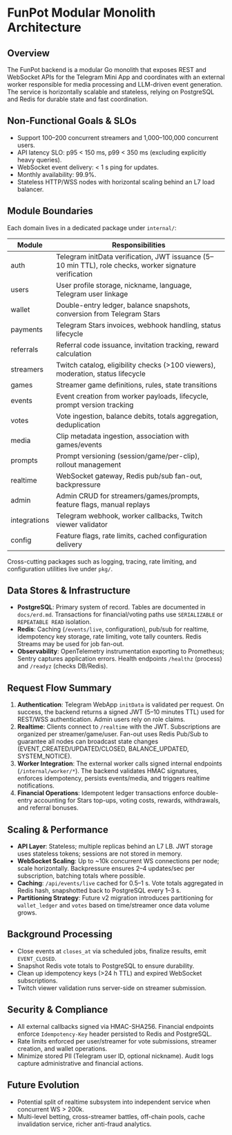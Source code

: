 # FunPot Modular Monolith Architecture

## Overview
The FunPot backend is a modular Go monolith that exposes REST and WebSocket APIs for the Telegram Mini App and coordinates with an external worker responsible for media processing and LLM-driven event generation. The service is horizontally scalable and stateless, relying on PostgreSQL and Redis for durable state and fast coordination.

## Non-Functional Goals & SLOs
- Support 100–200 concurrent streamers and 1,000–100,000 concurrent users.
- API latency SLO: p95 < 150 ms, p99 < 350 ms (excluding explicitly heavy queries).
- WebSocket event delivery: < 1 s ping for updates.
- Monthly availability: 99.9%.
- Stateless HTTP/WSS nodes with horizontal scaling behind an L7 load balancer.

## Module Boundaries
Each domain lives in a dedicated package under `internal/`:

| Module | Responsibilities |
| --- | --- |
| auth | Telegram initData verification, JWT issuance (5–10 min TTL), role checks, worker signature verification |
| users | User profile storage, nickname, language, Telegram user linkage |
| wallet | Double-entry ledger, balance snapshots, conversion from Telegram Stars |
| payments | Telegram Stars invoices, webhook handling, status lifecycle |
| referrals | Referral code issuance, invitation tracking, reward calculation |
| streamers | Twitch catalog, eligibility checks (>100 viewers), moderation, status lifecycle |
| games | Streamer game definitions, rules, state transitions |
| events | Event creation from worker payloads, lifecycle, prompt version tracking |
| votes | Vote ingestion, balance debits, totals aggregation, deduplication |
| media | Clip metadata ingestion, association with games/events |
| prompts | Prompt versioning (session/game/per-clip), rollout management |
| realtime | WebSocket gateway, Redis pub/sub fan-out, backpressure |
| admin | Admin CRUD for streamers/games/prompts, feature flags, manual replays |
| integrations | Telegram webhook, worker callbacks, Twitch viewer validator |
| config | Feature flags, rate limits, cached configuration delivery |

Cross-cutting packages such as logging, tracing, rate limiting, and configuration utilities live under `pkg/`.

## Data Stores & Infrastructure
- **PostgreSQL**: Primary system of record. Tables are documented in `docs/erd.md`. Transactions for financial/voting paths use `SERIALIZABLE` or `REPEATABLE READ` isolation.
- **Redis**: Caching (`/events/live`, configuration), pub/sub for realtime, idempotency key storage, rate limiting, vote tally counters. Redis Streams may be used for job fan-out.
- **Observability**: OpenTelemetry instrumentation exporting to Prometheus; Sentry captures application errors. Health endpoints `/healthz` (process) and `/readyz` (checks DB/Redis).

## Request Flow Summary
1. **Authentication**: Telegram WebApp `initData` is validated per request. On success, the backend returns a signed JWT (5–10 minutes TTL) used for REST/WSS authentication. Admin users rely on role claims.
2. **Realtime**: Clients connect to `/realtime` with the JWT. Subscriptions are organized per streamer/game/user. Fan-out uses Redis Pub/Sub to guarantee all nodes can broadcast state changes (EVENT_CREATED/UPDATED/CLOSED, BALANCE_UPDATED, SYSTEM_NOTICE).
3. **Worker Integration**: The external worker calls signed internal endpoints (`/internal/worker/*`). The backend validates HMAC signatures, enforces idempotency, persists events/media, and triggers realtime notifications.
4. **Financial Operations**: Idempotent ledger transactions enforce double-entry accounting for Stars top-ups, voting costs, rewards, withdrawals, and referral bonuses.

## Scaling & Performance
- **API Layer**: Stateless; multiple replicas behind an L7 LB. JWT storage uses stateless tokens; sessions are not stored in memory.
- **WebSocket Scaling**: Up to ~10k concurrent WS connections per node; scale horizontally. Backpressure ensures 2–4 updates/sec per subscription, batching totals where possible.
- **Caching**: `/api/events/live` cached for 0.5–1 s. Vote totals aggregated in Redis hash, snapshotted back to PostgreSQL every 1–3 s.
- **Partitioning Strategy**: Future v2 migration introduces partitioning for `wallet_ledger` and `votes` based on time/streamer once data volume grows.

## Background Processing
- Close events at `closes_at` via scheduled jobs, finalize results, emit `EVENT_CLOSED`.
- Snapshot Redis vote totals to PostgreSQL to ensure durability.
- Clean up idempotency keys (>24 h TTL) and expired WebSocket subscriptions.
- Twitch viewer validation runs server-side on streamer submission.

## Security & Compliance
- All external callbacks signed via HMAC-SHA256. Financial endpoints enforce `Idempotency-Key` header persisted to Redis and PostgreSQL.
- Rate limits enforced per user/streamer for vote submissions, streamer creation, and wallet operations.
- Minimize stored PII (Telegram user ID, optional nickname). Audit logs capture administrative and financial actions.

## Future Evolution
- Potential split of realtime subsystem into independent service when concurrent WS > 200k.
- Multi-level betting, cross-streamer battles, off-chain pools, cache invalidation service, richer anti-fraud analytics.

